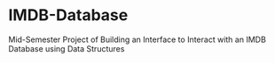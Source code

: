 # IMDB-Database
Mid-Semester Project of Building an Interface to Interact with an IMDB Database using Data Structures
